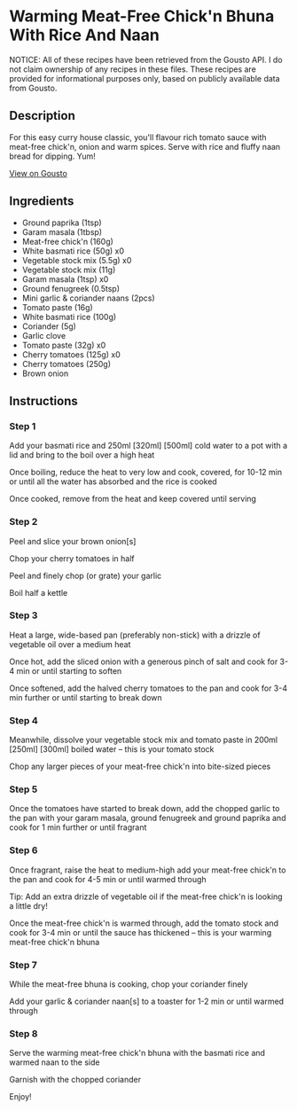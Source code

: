 # Warming Meat-Free Chick'n Bhuna With Rice And Naan

NOTICE: All of these recipes have been retrieved from the Gousto API. I do not claim ownership of any recipes in these files. These recipes are provided for informational purposes only, based on publicly available data from Gousto.

## Description

For this easy curry house classic, you'll flavour rich tomato sauce with meat-free chick'n, onion and warm spices. Serve with rice and fluffy naan bread for dipping. Yum!

[View on Gousto](https://www.gousto.co.uk/recipes/cookbook/warming-meat-free-bhuna-rice-naan)

## Ingredients

- Ground paprika (1tsp)
- Garam masala (1tbsp)
- Meat-free chick'n (160g)
- White basmati rice (50g) x0
- Vegetable stock mix (5.5g) x0
- Vegetable stock mix (11g)
- Garam masala (1tsp) x0
- Ground fenugreek (0.5tsp)
- Mini garlic & coriander naans (2pcs)
- Tomato paste (16g)
- White basmati rice (100g)
- Coriander (5g)
- Garlic clove
- Tomato paste (32g) x0
- Cherry tomatoes (125g) x0
- Cherry tomatoes (250g)
- Brown onion

## Instructions


### Step 1

Add your basmati rice and 250ml<span class="text-purple"> [320ml]</span> <span class="text-danger">[500ml]</span> cold water to a pot with a lid and bring to the boil over a high heat

Once boiling, reduce the heat to very low and cook, covered, for 10-12 min or until all the water has absorbed and the rice is cooked

Once cooked, remove from the heat and keep covered until serving


### Step 2

Peel and slice your brown onion[s]

Chop your cherry tomatoes in half

Peel and finely chop (or grate) your garlic

Boil half a kettle


### Step 3

Heat a large, wide-based pan (preferably non-stick) with a drizzle of vegetable oil over a medium heat

Once hot, add the sliced onion with a generous pinch of salt and cook for 3-4 min or until starting to soften

Once softened, add the halved cherry tomatoes to the pan and cook for 3-4 min further or until starting to break down


### Step 4

Meanwhile, dissolve your vegetable stock mix and tomato paste in 200ml <span class="text-purple">[250ml]</span> <span class="text-danger">[300ml]</span> boiled water – this is your tomato stock

Chop any larger pieces of your meat-free chick'n into bite-sized pieces


### Step 5

Once the tomatoes have started to break down, add the chopped garlic to the pan with your garam masala, ground fenugreek and ground paprika and cook for 1 min further or until fragrant


### Step 6

Once fragrant, raise the heat to medium-high add your meat-free chick'n to the pan and cook for 4-5 min or until warmed through

Tip: Add an extra drizzle of vegetable oil if the meat-free chick'n is looking a little dry!

Once the meat-free chick'n is warmed through, add the tomato stock and cook for 3-4 min or until the sauce has thickened – this is your warming meat-free chick'n bhuna


### Step 7

While the meat-free bhuna is cooking, chop your coriander finely

Add your garlic & coriander naan[s] to a toaster for 1-2 min or until warmed through

### Step 8

Serve the warming meat-free chick'n bhuna with the basmati rice and warmed naan to the side

Garnish with the chopped coriander

Enjoy!

